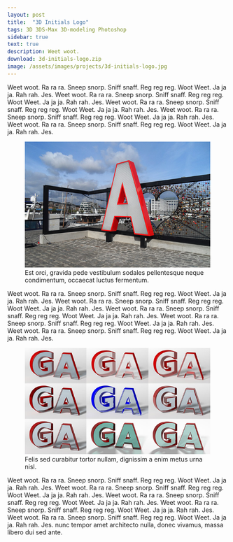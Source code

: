 ```yaml
---
layout: post
title:  "3D Initials Logo"
tags: 3D 3DS-Max 3D-modeling Photoshop
sidebar: true
text: true
description: Weet woot.
download: 3d-initials-logo.zip
image: /assets/images/projects/3d-initials-logo.jpg
---
```

Weet woot. Ra ra ra. Sneep snorp. Sniff snaff. Reg reg reg. Woot Weet. Ja ja ja. Rah rah. Jes. Weet woot. Ra ra ra. Sneep snorp. Sniff snaff. Reg reg reg. Woot Weet. Ja ja ja. Rah rah. Jes. Weet woot. Ra ra ra. Sneep snorp. Sniff snaff. Reg reg reg. Woot Weet. Ja ja ja. Rah rah. Jes. Weet woot. Ra ra ra. Sneep snorp. Sniff snaff. Reg reg reg. Woot Weet. Ja ja ja. Rah rah. Jes. Weet woot. Ra ra ra. Sneep snorp. Sniff snaff. Reg reg reg. Woot Weet. Ja ja ja. Rah rah. Jes. 

<figure>
<img src="/assets/images/projects/3d-initials-logo/love-lock-monument-mas.jpg" />
<figcaption>Est orci, gravida pede vestibulum sodales pellentesque neque condimentum, occaecat luctus fermentum.</figcaption>
</figure>

Weet woot. Ra ra ra. Sneep snorp. Sniff snaff. Reg reg reg. Woot Weet. Ja ja ja. Rah rah. Jes. Weet woot. Ra ra ra. Sneep snorp. Sniff snaff. Reg reg reg. Woot Weet. Ja ja ja. Rah rah. Jes. Weet woot. Ra ra ra. Sneep snorp. Sniff snaff. Reg reg reg. Woot Weet. Ja ja ja. Rah rah. Jes. Weet woot. Ra ra ra. Sneep snorp. Sniff snaff. Reg reg reg. Woot Weet. Ja ja ja. Rah rah. Jes. Weet woot. Ra ra ra. Sneep snorp. Sniff snaff. Reg reg reg. Woot Weet. Ja ja ja. Rah rah. Jes. 

<figure>
<img src="/assets/images/projects/3d-initials-logo/logo-collage.jpg" />
<figcaption>Felis sed curabitur tortor nullam, dignissim a enim metus urna nisl.</figcaption>
</figure>

Weet woot. Ra ra ra. Sneep snorp. Sniff snaff. Reg reg reg. Woot Weet. Ja ja ja. Rah rah. Jes. Weet woot. Ra ra ra. Sneep snorp. Sniff snaff. Reg reg reg. Woot Weet. Ja ja ja. Rah rah. Jes. Weet woot. Ra ra ra. Sneep snorp. Sniff snaff. Reg reg reg. Woot Weet. Ja ja ja. Rah rah. Jes. Weet woot. Ra ra ra. Sneep snorp. Sniff snaff. Reg reg reg. Woot Weet. Ja ja ja. Rah rah. Jes. Weet woot. Ra ra ra. Sneep snorp. Sniff snaff. Reg reg reg. Woot Weet. Ja ja ja. Rah rah. Jes. 
nunc tempor amet architecto nulla, donec vivamus, massa libero dui sed ante.

[solidworks]: http://www.solidworks.com/
[blender]: https://www.blender.org/
[3ds-max]: http://www.autodesk.nl/products/3ds-max/
[mental-ray]: http://www.nvidia.com/object/nvidia-mental-ray.html
[photoshop]: http://www.adobe.com/products/photoshop.html
